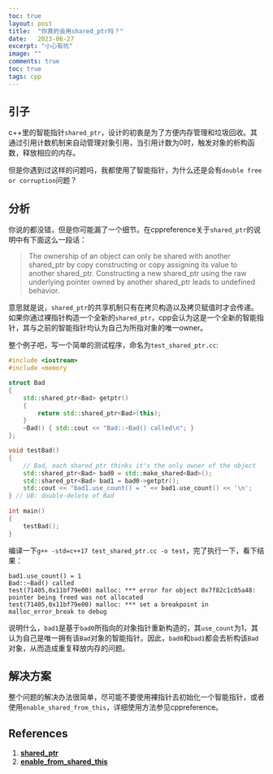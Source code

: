 ```yaml
---
toc: true
layout: post
title:  "你真的会用shared_ptr吗？"
date:   2023-06-27
excerpt: "小心有坑"
image: ""
comments: true
toc: true
tags: cpp
---
```


## 引子

c++里的智能指针`shared_ptr`，设计的初衷是为了方便内存管理和垃圾回收。其通过引用计数机制来自动管理对象引用，当引用计数为0时，触发对象的析构函数，释放相应的内存。

但是你遇到过这样的问题吗，我都使用了智能指针，为什么还是会有`double free or corruption`问题？

## 分析

你说的都没错，但是你可能漏了一个细节。在cppreference关于`shared_ptr`的说明中有下面这么一段话：

>The ownership of an object can only be shared with another shared_ptr by copy constructing or copy assigning its value to another shared_ptr. Constructing a new shared_ptr using the raw underlying pointer owned by another shared_ptr leads to undefined behavior.
>

意思就是说，`shared_ptr`的共享机制只有在拷贝构造以及拷贝赋值时才会传递。如果你通过裸指针构造一个全新的`shared_ptr`，cpp会认为这是一个全新的智能指针，其与之前的智能指针均认为自己为所指对象的唯一owner。

整个例子吧，写一个简单的测试程序，命名为`test_shared_ptr.cc`:

```cpp
#include <iostream>
#include <memory

struct Bad
{
    std::shared_ptr<Bad> getptr()
    {
        return std::shared_ptr<Bad>(this);
    }
    ~Bad() { std::cout << "Bad::~Bad() called\n"; }
};

void testBad()
{
    // Bad, each shared_ptr thinks it's the only owner of the object
    std::shared_ptr<Bad> bad0 = std::make_shared<Bad>();
    std::shared_ptr<Bad> bad1 = bad0->getptr();
    std::cout << "bad1.use_count() = " << bad1.use_count() << '\n';
} // UB: double-delete of Bad
 
int main()
{
    testBad();
}
```

编译一下`g++ -std=c++17 test_shared_ptr.cc -o test`，完了执行一下，看下结果：

```
bad1.use_count() = 1
Bad::~Bad() called
test(71405,0x11bf79e00) malloc: *** error for object 0x7f82c1c05a48: pointer being freed was not allocated
test(71405,0x11bf79e00) malloc: *** set a breakpoint in malloc_error_break to debug
```

说明什么，`bad1`是基于`bad0`所指向的对象指针重新构造的，其`use_count`为1，其认为自己是唯一拥有该`Bad`对象的智能指针。因此，`bad0`和`bad1`都会去析构该`Bad`对象，从而造成重复释放内存的问题。

## 解决方案

整个问题的解决办法很简单，尽可能不要使用裸指针去初始化一个智能指针，或者使用`enable_shared_from_this`，详细使用方法参见cppreference。

## References

1. [**shared_ptr**](https://en.cppreference.com/w/cpp/memory/shared_ptr)
2. [**enable_from_shared_this**](https://en.cppreference.com/w/cpp/memory/enable_shared_from_this)



